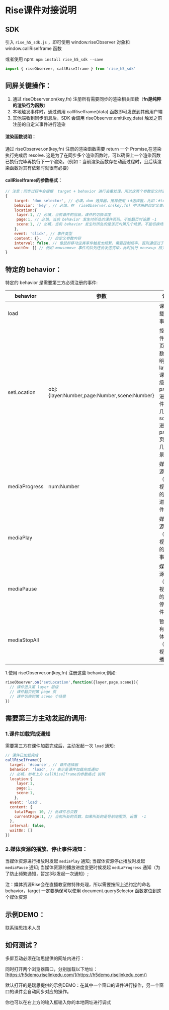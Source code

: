 # Rise课件对接说明

## SDK
引入 `rise_h5_sdk.js` ，即可使用 window.riseObserver 对象和 window.callRiseIframe 函数

或者使用 npm:
`npm install rise_h5_sdk --save`
```javascript
import { riseObserver, callRiseIframe } from 'rise_h5_sdk'
```


## 同屏关键操作：
1. 通过 riseObserver.on(key,fn) 注册所有需要同步的渲染相关函数（**fn是纯粹的渲染行为函数**）
2. 本地触发事件时，通过调用 callRiseIframe(data) 函数即可发送到其他用户端
3. 其他端收到同步消息后，SDK 会调用 riseObserver.emit(key,data) 触发之前注册的自定义事件进行渲染

#### 渲染函数说明：
通过  riseObserver.on(key,fn) 注册的渲染函数需要 return 一个 Promise,在渲染执行完成后 resolve.
这是为了在同步多个渲染函数时，可以确保上一个渲染函数已执行完毕再执行下一个渲染。（例如：当前渲染函数存在动画过程时，且后续渲染函数对其有依赖时就很有必要）

#### callRiseIframe的参数格式：
```javascript
// 注意：同步过程中会根据  target + behavior 进行去重处理，所以这两个参数定义时请尽量可以描述准确当前的行为
{
    target: 'dom selector', // 必填，dom 选择器，推荐使用 id选择器，比如：#test1，要求可以使用 document.querySelector 函数定位到
    behavior: 'key', // 必填，在  riseObserver.on(key,fn) 中注册的自定义事件名称 key
	location:{
	 layer:1, // 必填，当前课件的层级，课件的切换深度
	 page:1, // 必填，当前 behavior 发生时所处的课件页码。不能翻页时设置 -1
	 scene:1, // 必填，当前 behavior 发生时所处的是该页内第几个场景。不能切换场景时设置 -1
	},
    event: 'click', // 事件类型
    content: {},   // 自定义参数内容
    interval: false, // 像鼠标移动这类事件触发太频繁，需要控制频率，否则通信过于频繁会丢失数据。SDK 内置了实现，只需要指定 interval = true 即可
    waitOn: [] // 例如 mousemove 事件的队列还没发送完毕，此时执行 mouseup 相关渲染可能会丢失部分 mousemove 数据。使用此字段指定需要等待某个behavior队列执行完毕再触发
}
```



## 特定的 behavior：
特定的 behavior 是需要第三方必须注册的事件:

behavior  | 参数 | 说明
------------- | ------------- | -------------
load |  | 课件加载完成事件
setLocation  |obj:{layer:Number,page:Number,scene:Number}  | 控制课件的翻页，参数说明： layer:课件层级，page:进入课件的第几页，scene:进入page页的第几个场景
mediaProgress  | num:Number  | 媒体资源（音、视频）的播放进度事件
mediaPlay  |   | 媒体资源（音、视频）的播放事件
mediaPause  |   | 媒体资源（音、视频）的播放停止事件
mediaStopAll  |   | 暂停所有的媒体资源（音、视频）播放

1.使用  riseObserver.on(key,fn) 注册这些 behavior,例如:
```javascript
riseObserver.on('setLocation',function({layer,page,scene}){
  // 课件进入第 layer 层级
  // 课件翻页到第 page 页
  // 课件切换到第 scene 个场景
})
```
## 需要第三方主动发起的调用:
### 1.课件加载完成通知
需要第三方在课件加载完成后，主动发起一次 `load`   通知:
```javascript
// 课件已加载完成
callRiseIframe({
  target: '#course', // 课件选择器
  behavior: 'load', // 表示是课件加载完成通知
  // 必填，参考上方 callRiseIframe的参数格式 说明
  location:{
	 layer:1,
	 page:1,
	 scene:1,
	},
  event: 'load',
  content: {
    totalPage: 10, // 此课件总页数
	currentPage:1, // 当前所处的页数，如果所处的是导航地图页，设置  -1
  },
  interval: false,
  waitOn: []
})
```
### 2.媒体资源的播放、停止事件通知：
当媒体资源进行播放时发起 `mediaPlay`   通知;
当媒体资源停止播放时发起 `mediaPause`   通知;
当媒体资源的播放进度变更时候发起  `mediaProgress`   通知（为了防止频繁通知，暂定3秒发起一次通知）;

注：媒体资源Rise会在直播教室做特殊处理，所以需要按照上述约定的命名 behavior，target 一定要确保可以使用 document.querySelector 函数定位到这个媒体资源


## 示例DEMO：
联系瑞思技术人员

## 如何测试？
多屏互动必须在瑞思提供的网址内进行：

同时打开两个浏览器窗口，分别加载以下地址：
[https://h5demo.riselinkedu.com/](https://h5demo.riselinkedu.com/)


默认打开的是瑞思提供的示例DEMO：在其中一个窗口的课件进行操作，另一个窗口的课件会自动同步对应的操作。

你也可以在右上方的输入框输入你的本地网址进行调式